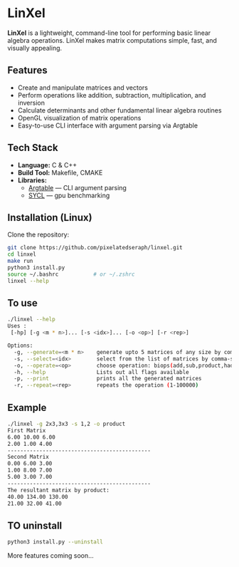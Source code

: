 # LinXel

**LinXel** is a lightweight, command-line tool for performing basic linear algebra operations. LinXel makes matrix computations simple, fast, and visually appealing.

## Features

- Create and manipulate matrices and vectors  
- Perform operations like addition, subtraction, multiplication, and inversion  
- Calculate determinants and other fundamental linear algebra routines  
- OpenGL visualization of matrix operations  
- Easy-to-use CLI interface with argument parsing via Argtable  

## Tech Stack

- **Language:** C & C++
- **Build Tool:** Makefile, CMAKE  
- **Libraries:**  
  - [Argtable](https://www.argtable.org/) — CLI argument parsing  
  - [SYCL](https://www.khronos.org/sycl/) — gpu benchmarking  

## Installation (Linux)

Clone the repository:

```bash
git clone https://github.com/pixelatedseraph/linxel.git
cd linxel
make run
python3 install.py
source ~/.bashrc           # or ~/.zshrc
linxel --help
```
## To use
```bash
./linxel --help
Uses :
 [-hp] [-g <m * n>]... [-s <idx>]... [-o <op>] [-r <rep>]

Options:
  -g, --generate=<m * n>    generate upto 5 matrices of any size by comma-separated list (eg 2x2,3x3,4x4) 
  -s, --select=<idx>        select from the list of matrices by comma-separated indicies (eg 1,2,3) 
  -o, --operate=<op>        choose operation: biops(add,sub,product,hadamard,elemwise_div,matrix_equal) uniops(trans,det,inv,spr,trace,norm,rank,power,cond) 
  -h, --help                Lists out all flags available 
  -p, --print               prints all the generated matrices
  -r, --repeat=<rep>        repeats the operation (1-100000) 
```
## Example
```bash
./linxel -g 2x3,3x3 -s 1,2 -o product
First Matrix  
6.00 10.00 6.00 
2.00 1.00 4.00 
---------------------------------------------
Second Matrix 
0.00 6.00 3.00 
1.00 8.00 7.00 
5.00 3.00 7.00 
---------------------------------------------
The resultant matrix by product: 
40.00 134.00 130.00 
21.00 32.00 41.00 
```
## TO uninstall
```bash
python3 install.py --uninstall 
```

More features coming soon...
